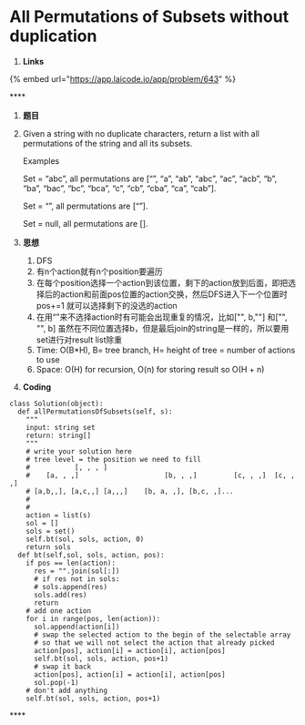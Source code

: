 # All Permutations of Subsets without duplication

1. **Links** 

{% embed url="https://app.laicode.io/app/problem/643" %}

\*\*\*\*

1. **题目**
2. Given a string with no duplicate characters, return a list with all permutations of the string and all its subsets.

   Examples

   Set = “abc”, all permutations are \[“”, “a”, “ab”, “abc”, “ac”, “acb”, “b”, “ba”, “bac”, “bc”, “bca”, “c”, “cb”, “cba”, “ca”, “cab”\].

   Set = “”, all permutations are \[“”\].

   Set = null, all permutations are \[\].  

3. **思想**
   1. DFS
   2. 有n个action就有n个position要遍历
   3. 在每个position选择一个action到该位置，剩下的action放到后面，即把选择后的action和前面pos位置的action交换，然后DFS进入下一个位置时pos+=1 就可以选择剩下的没选的action
   4. 在用“”来不选择action时有可能会出现重复的情况，比如\["", b,""\] 和\["", "", b\] 虽然在不同位置选择b，但是最后join的string是一样的，所以要用set进行对result list除重
   5. Time: O\(B\*H\), B= tree branch, H= height of tree = number of actions to use
   6. Space: O\(H\) for recursion, O\(n\) for storing result so O\(H + n\)
4. **Coding**

```text
class Solution(object):
  def allPermutationsOfSubsets(self, s):
    """
    input: string set
    return: string[]
    """
    # write your solution here
    # tree level = the position we need to fill
    #           [, , , ]
    #    [a, , ,]                     [b, , ,]         [c, , ,]  [c, , ,]
    # [a,b,,], [a,c,,] [a,,,]    [b, a, ,], [b,c, ,]...
    #
    #
    action = list(s)
    sol = []
    sols = set()
    self.bt(sol, sols, action, 0)
    return sols
  def bt(self,sol, sols, action, pos):
    if pos == len(action):
      res = "".join(sol[:])
      # if res not in sols:
      # sols.append(res)
      sols.add(res)
      return
    # add one action
    for i in range(pos, len(action)):
      sol.append(action[i])
      # swap the selected action to the begin of the selectable array
      # so that we will not select the action that already picked
      action[pos], action[i] = action[i], action[pos]
      self.bt(sol, sols, action, pos+1)
      # swap it back 
      action[pos], action[i] = action[i], action[pos]
      sol.pop(-1)
    # don't add anything
    self.bt(sol, sols, action, pos+1)

```

\*\*\*\*


